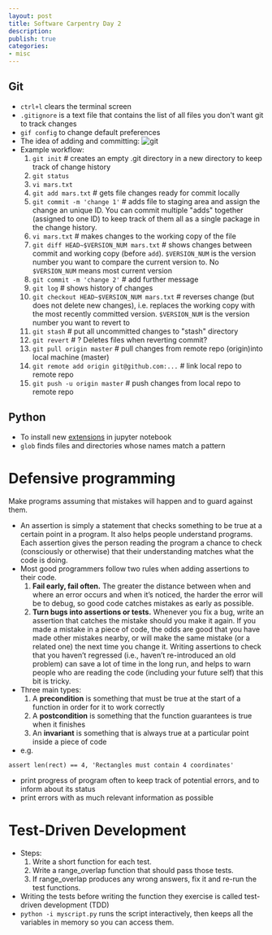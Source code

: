 ```yaml
---
layout: post
title: Software Carpentry Day 2
description: 
publish: true
categories: 
- misc
---
```


## Git

* `ctrl+l` clears the terminal screen
* `.gitignore` is a text file that contains the list of all files you don't want git to track changes
* `gif config` to change default preferences
* The idea of adding and committing:
![git](https://swcarpentry.github.io/git-novice/fig/git-staging-area.svg)
* Example workflow:
	1. `git init` # creates an empty .git directory in a new directory to keep track of change history
	2. `git status`
	3. `vi mars.txt`
	4. `git add mars.txt` # gets file changes ready for commit locally
	5. `git commit -m 'change 1'` # adds file to staging area and assign the change an unique ID. You can commit multiple "adds" together (assigned to one ID) to keep track of them all as a single package in the change history.
	6. `vi mars.txt` # makes changes to the working copy of the file
	7. `git diff HEAD~$VERSION_NUM mars.txt` # shows changes between commit and working copy (before `add`). `$VERSION_NUM` is the version number you want to compare the current version to. No `$VERSION_NUM` means most current version
	8. `git commit -m 'change 2'` # add further message 
	9. `git log` # shows history of changes
	10. `git checkout HEAD~$VERSION_NUM mars.txt` # reverses change (but does not delete new changes), i.e. replaces the working copy with the most recently committed version. `$VERSION_NUM` is the version number you want to revert to
	11. `git stash` # put all uncommitted changes to "stash" directory
	12. `git revert` # ? Deletes files when reverting commit?
	13. `git pull origin master` # pull changes from remote repo (origin)into local machine (master)
	14. `git remote add origin git@github.com:...` # link local repo to remote repo
	15. `git push -u origin master` # push changes from local repo to remote repo

## Python 

* To install new [extensions](https://github.com/ipython-contrib/jupyter_contrib_nbextensions) in jupyter notebook
* `glob` finds files and directories whose names match a pattern

# Defensive programming

Make programs assuming that mistakes will happen and to guard against them.
* An assertion is simply a statement that checks something to be true at a certain point in a program. It also helps people understand programs. Each assertion gives the person reading the program a chance to check (consciously or otherwise) that their understanding matches what the code is doing.
* Most good programmers follow two rules when adding assertions to their code. 
	1. **Fail early, fail often.** The greater the distance between when and where an error occurs and when it’s noticed, the harder the error will be to debug, so good code catches mistakes as early as possible.
	2. **Turn bugs into assertions or tests.** Whenever you fix a bug, write an assertion that catches the mistake should you make it again. If you made a mistake in a piece of code, the odds are good that you have made other mistakes nearby, or will make the same mistake (or a related one) the next time you change it. Writing assertions to check that you haven’t regressed (i.e., haven’t re-introduced an old problem) can save a lot of time in the long run, and helps to warn people who are reading the code (including your future self) that this bit is tricky.
* Three main types: 
	1. A **precondition** is something that must be true at the start of a function in order for it to work correctly
	2. A **postcondition** is something that the function guarantees is true when it finishes
	3. An **invariant** is something that is always true at a particular point inside a piece of code
* e.g. 
```
assert len(rect) == 4, 'Rectangles must contain 4 coordinates'
```
* print progress of program often to keep track of potential errors, and to inform about its status
* print errors with as much relevant information as possible

# Test-Driven Development

* Steps:
	1. Write a short function for each test.
	2. Write a range_overlap function that should pass those tests.
	3. If range_overlap produces any wrong answers, fix it and re-run the test functions.
* Writing the tests before writing the function they exercise is called test-driven development (TDD)
* `python -i myscript.py` runs the script interactively, then keeps all the variables in memory so you can access them. 


